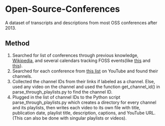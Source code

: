 # Open-Source-Conferences
A dataset of transcripts and descriptions from most OSS conferences after 2013.

## Method
1. Searched for list of conferences through previous knowledge, [Wikipedia](https://en.wikipedia.org/wiki/List_of_free-software_events), and several calendars tracking FOSS events(like [this](https://calendify.com/@blinkenweb/foss-events) and [this](https://lwn.net/Calendar/Monthly/cfp/)).
2. Searched for each conference from [this list](https://docs.google.com/spreadsheets/d/1Yd5ssM62rCE3pZKQndBB6DrwdZDCovpHeSN7pCeVtvs/edit?usp=sharing) on YouTube and found their channels.
3. Collected the channel IDs from their links if labeled as a channel. Else, used any video on the channel and used the function get_channel_id() in parse_through_playlists.py to find the channel ID.
4. Plugged in the list of channel IDs to the Python script parse_through_playlists.py which creates a directory for every channel and its playlists, then writes each video to its own file with title, publication date, playlist title, description, captions, and YouTube URL. (This can also be done with singular playlists or videos).

